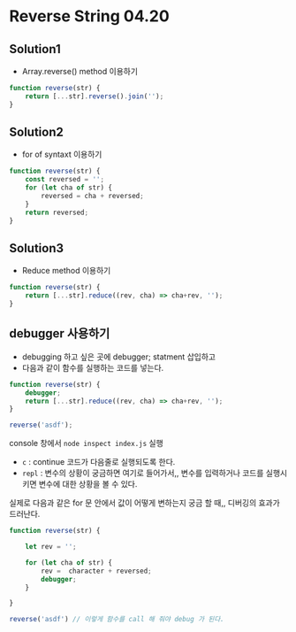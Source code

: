 # **Reverse String 04.20**

## **Solution1**
- Array.reverse() method 이용하기
```javascript
function reverse(str) {
    return [...str].reverse().join('');
}
```

## **Solution2**
- for of syntaxt 이용하기
```javascript
function reverse(str) {
    const reversed = '';
    for (let cha of str) {
        reversed = cha + reversed;
    }
    return reversed;
}
```

## **Solution3**
- Reduce method 이용하기
```javascript
function reverse(str) {
    return [...str].reduce((rev, cha) => cha+rev, '');
}
```


## **debugger 사용하기**
- debugging 하고 싶은 곳에 debugger; statment 삽입하고
- 다음과 같이 함수를 실행하는 코드를 넣는다.

```javascript
function reverse(str) {
    debugger;
    return [...str].reduce((rev, cha) => cha+rev, '');
}

reverse('asdf');
```

console 창에서 `node inspect index.js` 실행
- `c` : continue 코드가 다음줄로 실행되도록 한다.
- `repl` : 변수의 상황이 궁금하면 여기로 들어가서,, 변수를 입력하거나 코드를 실행시키면 변수에 대한 상황을 볼 수 있다. 

실제로 다음과 같은 for 문 안에서 값이 어떻게 변하는지 궁금 할 때,, 디버깅의 효과가 드러난다. 

```javascript
function reverse(str) {

    let rev = '';

    for (let cha of str) {
        rev =  character + reversed;
        debugger;
    }

}

reverse('asdf') // 이렇게 함수를 call 해 줘야 debug 가 된다.
```